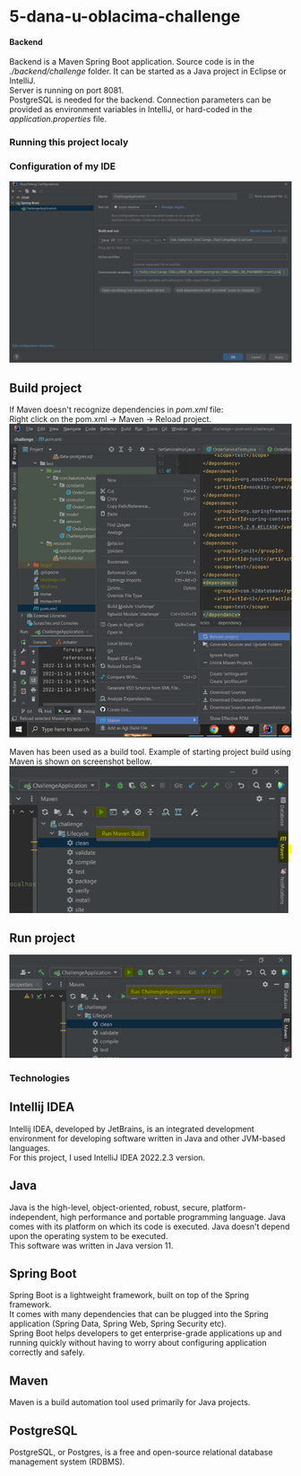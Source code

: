 # 5-dana-u-oblacima-challenge

#### Backend
Backend is a Maven Spring Boot application. Source code is in the <i>./backend/challenge</i> folder. It can be started as a Java project in Eclipse or IntelliJ.\
Server is running on port 8081.\
PostgreSQL is needed for the backend. Connection parameters can be provided as environment variables in IntelliJ, or hard-coded in the <i>application.properties</i> file.

### Running this project localy

### Configuration of my IDE
![alt text](https://github.com/marijakljestan/5-dana-u-oblacima-challenge/blob/readme/screenshot.PNG?raw=true)

## Build project

If Maven doesn't recognize dependencies in <i>pom.xml</i> file:\
Right click on the pom.xml -> Maven -> Reload project.
![alt text](https://github.com/marijakljestan/5-dana-u-oblacima-challenge/blob/readme/reload-project.PNG?raw=true)

Maven has been used as a build tool. Example of starting project build using Maven is shown on screenshot bellow.
![alt text](https://github.com/marijakljestan/5-dana-u-oblacima-challenge/blob/readme/maven-build.PNG?raw=true)

## Run project
![alt text](https://github.com/marijakljestan/5-dana-u-oblacima-challenge/blob/readme/run-application.PNG?raw=true)

### Technologies

## Intellij IDEA
Intellij IDEA, developed by JetBrains, is an integrated development environment for developing software written in Java and other JVM-based languages.\
For this project, I used IntelliJ IDEA 2022.2.3 version.

## Java
Java is the high-level, object-oriented, robust, secure, platform-independent, high performance and portable programming language.
Java comes with its platform on which its code is executed. Java doesn't depend upon the operating system to be executed.\
This software was written in Java version 11.

## Spring Boot
Spring Boot is a lightweight framework, built on top of the Spring framework.\
It comes with many dependencies that can be plugged into the Spring application (Spring Data, Spring Web, Spring Security etc).\
Spring Boot helps developers to get enterprise-grade applications up and running quickly without having to worry about configuring application correctly and safely.


## Maven
Maven is a build automation tool used primarily for Java projects.

## PostgreSQL
PostgreSQL, or Postgres, is a free and open-source relational database management system (RDBMS).
